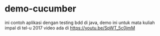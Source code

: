 # demo-cucumber

ini contoh aplikasi dengan testing bdd di java, demo ini untuk mata kuliah impal di tel-u 2017
video ada di https://youtu.be/SpWT_5c0jmM

